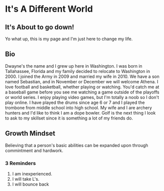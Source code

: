 # It's A Different World

## It's About to go down!
Yo what up, this is my page and I'm just here to change my life.


## Bio
Dwayne's the name and I grew up here in Washington. I was born in Tallahassee, Florida and my family decided to relocate to Washington in 2000. I joined the Army in 2009 and married my wife in 2010. We have a son named Sebastian, and in November or December we will welcome Athena. I love football and basketball, whether playing or watching. You'd catch me at a baseball game before you see me watching a game outside of the playoffs or world series. I enjoy playing video games, but I'm totally a noob so I don't play online. I have played the drums since age 6 or 7 and I played the trombone from middle school into high school. My wife and I are archery hunters and I'd like to think I am a dope bowler. Golf is the next thing I look to ask to my skillset since it is something a lot of my friends do.

## Growth Mindset
Believing that a person's basic abilities can be expanded upon through commintment and hardwork.

### 3 Reminders
1. I am inexperienced.
2. I will take L's.
3. I will bounce back
